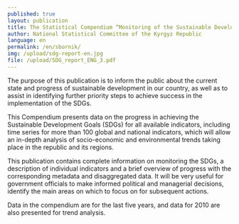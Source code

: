 ```yaml
---
published: true
layout: publication
title: The Statistical Compendium “Monitoring of the Sustainable Development Goal Indicators in the Kyrgyz Republic”
author: National Statistical Committee of the Kyrgyz Republic
language: en
permalink: /en/sbornik/
img: /upload/sdg-report-en.jpg
file: /upload/SDG_report_ENG_3.pdf
---
```

The purpose of this publication is to inform the public about the current state and progress of sustainable development in our country, as well as to assist in identifying further priority steps to achieve success in the implementation of the SDGs.

This Compendium presents data on the progress in achieving the Sustainable Development Goals (SDGs) for all available indicators, including time series for more than 100 global and national indicators, which will allow an in-depth analysis of socio-economic and environmental trends taking place in the republic and its regions.

This publication contains complete information on monitoring the SDGs, a description of individual indicators and a brief overview of progress with the corresponding metadata and disaggregated data. It will be very useful for government officials to make informed political and managerial decisions, identify the main areas on which to focus on for subsequent actions.

Data in the compendium are for the last five years, and data for 2010 are also presented for trend analysis.
